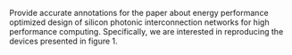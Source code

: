 Provide accurate annotations for the paper about energy performance optimized design of silicon photonic interconnection networks for high performance computing. Specifically, we are interested in reproducing the devices presented in figure 1.
